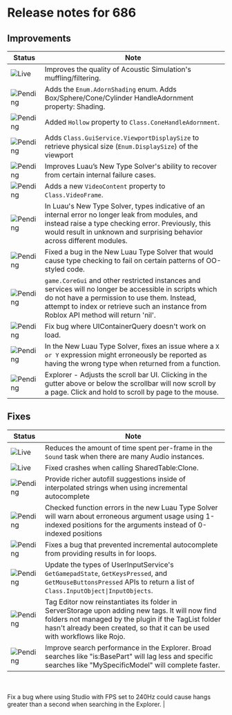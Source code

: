 # Release notes for 686

## Improvements

| Status | Note |
|--------|------|
| ![Live](https://img.shields.io/badge/Live-009E57?style=flat)  | Improves the quality of Acoustic Simulation's muffling/filtering. |
| ![Pending](https://img.shields.io/badge/Pending-DEA517?style=flat)  | Adds the `Enum.AdornShading` enum. Adds Box/Sphere/Cone/Cylinder HandleAdornment property: Shading. |
| ![Pending](https://img.shields.io/badge/Pending-DEA517?style=flat)  | Added `Hollow` property to `Class.ConeHandleAdornment`. |
| ![Pending](https://img.shields.io/badge/Pending-DEA517?style=flat)  | Adds `Class.GuiService.ViewportDisplaySize` to retrieve physical size (`Enum.DisplaySize`) of the viewport |
| ![Pending](https://img.shields.io/badge/Pending-DEA517?style=flat)  | Improves Luau’s New Type Solver's ability to recover from certain internal failure cases. |
| ![Pending](https://img.shields.io/badge/Pending-DEA517?style=flat)  | Adds a new `VideoContent` property to `Class.VideoFrame`. |
| ![Pending](https://img.shields.io/badge/Pending-DEA517?style=flat)  | In Luau's New Type Solver, types indicative of an internal error no longer leak from modules, and instead raise a type checking error. Previously, this would result in unknown and surprising behavior across different modules. |
| ![Pending](https://img.shields.io/badge/Pending-DEA517?style=flat)  | Fixed a bug in the New Luau Type Solver that would cause type checking to fail on certain patterns of OO-styled code. |
| ![Pending](https://img.shields.io/badge/Pending-DEA517?style=flat)  | `game.CoreGui` and other restricted instances and services will no longer be accessible in scripts which do not have a permission to use them. Instead, attempt to index or retrieve such an instance from Roblox API method will return 'nil'. |
| ![Pending](https://img.shields.io/badge/Pending-DEA517?style=flat)  | Fix bug where UIContainerQuery doesn't work on load. |
| ![Pending](https://img.shields.io/badge/Pending-DEA517?style=flat)  | In the New Luau Type Solver, fixes an issue where a `X or Y` expression might erroneously be reported as having the wrong type when returned from a function. |
| ![Pending](https://img.shields.io/badge/Pending-DEA517?style=flat)  | Explorer - Adjusts the scroll bar UI. Clicking in the gutter above or below the scrollbar will now scroll by a page. Click and hold to scroll by page to the mouse. |
## Fixes

| Status | Note |
|--------|------|
| ![Live](https://img.shields.io/badge/Live-009E57?style=flat)  | Reduces the amount of time spent per-frame in the `Sound` task when there are many Audio instances. |
| ![Live](https://img.shields.io/badge/Live-009E57?style=flat)  | Fixed crashes when calling SharedTable:Clone. |
| ![Pending](https://img.shields.io/badge/Pending-DEA517?style=flat)  | Provide richer autofill suggestions inside of interpolated strings when using incremental autocomplete |
| ![Pending](https://img.shields.io/badge/Pending-DEA517?style=flat)  | Checked function errors in the new Luau Type Solver will warn about erroneous argument usage using 1-indexed positions for the arguments instead of 0-indexed positions |
| ![Pending](https://img.shields.io/badge/Pending-DEA517?style=flat)  | Fixes a bug that prevented incremental autocomplete from providing results in for loops. |
| ![Pending](https://img.shields.io/badge/Pending-DEA517?style=flat)  | Update the types of UserInputService's `GetGamepadState`, `GetKeysPressed`, and `GetMouseButtonsPressed` APIs to return a list of `Class.InputObject\|InputObjects`. |
| ![Pending](https://img.shields.io/badge/Pending-DEA517?style=flat)  | Tag Editor now reinstantiates its folder in ServerStorage upon adding new tags. It will now find folders not managed by the plugin if the TagList folder hasn't already been created, so that it can be used with workflows like Rojo. |
| ![Pending](https://img.shields.io/badge/Pending-DEA517?style=flat)  | Improve search performance in the Explorer. Broad searches like "is:BasePart" will lag less and specific searches like "MySpecificModel" will complete faster.<br><br>Fix a bug where using Studio with FPS set to 240Hz could cause hangs greater than a second when searching in the Explorer. |
